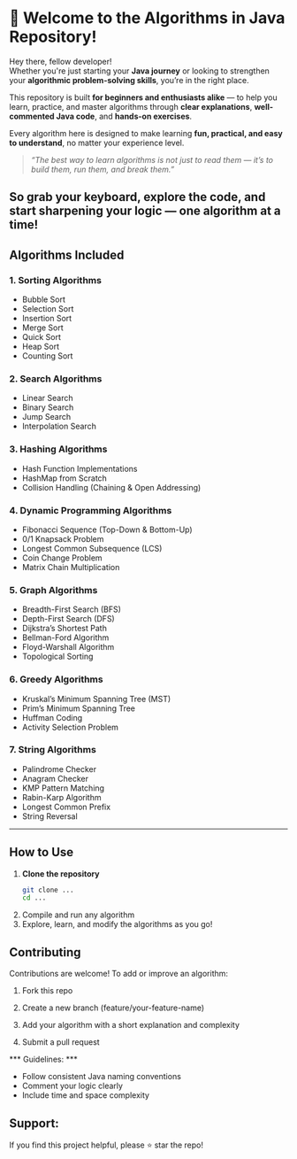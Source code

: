 # 👋 Welcome to the Algorithms in Java Repository!

Hey there, fellow developer!   
Whether you're just starting your **Java journey** or looking to strengthen your **algorithmic problem-solving skills**, you’re in the right place.  

This repository is built **for beginners and enthusiasts alike** — to help you learn, practice, and master algorithms through **clear explanations**, **well-commented Java code**, and **hands-on exercises**.  

Every algorithm here is designed to make learning **fun, practical, and easy to understand**, no matter your experience level.   

>  *“The best way to learn algorithms is not just to read them — it’s to build them, run them, and break them.”*  

 So grab your keyboard, explore the code, and start sharpening your logic — one algorithm at a time!   
---

##  Algorithms Included

### 1.  Sorting Algorithms
- Bubble Sort  
- Selection Sort  
- Insertion Sort  
- Merge Sort  
- Quick Sort  
- Heap Sort  
- Counting Sort  

### 2.  Search Algorithms
- Linear Search  
- Binary Search  
- Jump Search  
- Interpolation Search  

### 3. Hashing Algorithms
- Hash Function Implementations  
- HashMap from Scratch  
- Collision Handling (Chaining & Open Addressing)  

### 4. Dynamic Programming Algorithms
- Fibonacci Sequence (Top-Down & Bottom-Up)  
- 0/1 Knapsack Problem  
- Longest Common Subsequence (LCS)  
- Coin Change Problem  
- Matrix Chain Multiplication  

### 5. Graph Algorithms
- Breadth-First Search (BFS)  
- Depth-First Search (DFS)  
- Dijkstra’s Shortest Path  
- Bellman-Ford Algorithm  
- Floyd-Warshall Algorithm  
- Topological Sorting  

### 6. Greedy Algorithms
- Kruskal’s Minimum Spanning Tree (MST)  
- Prim’s Minimum Spanning Tree  
- Huffman Coding  
- Activity Selection Problem  

### 7. String Algorithms
- Palindrome Checker  
- Anagram Checker  
- KMP Pattern Matching  
- Rabin-Karp Algorithm  
- Longest Common Prefix  
- String Reversal  

---

##  How to Use

1. **Clone the repository**
   ```bash
   git clone ...
   cd ...

2. Compile and run any algorithm
3. Explore, learn, and modify the algorithms as you go!

 ## Contributing ##

Contributions are welcome!
To add or improve an algorithm:

1. Fork this repo

2. Create a new branch (feature/your-feature-name)

3. Add your algorithm with a short explanation and complexity

4. Submit a pull request

*** Guidelines: ***
  - Follow consistent Java naming conventions
  - Comment your logic clearly
  - Include time and space complexity

 ## Support: ##

If you find this project helpful, please ⭐ star the repo!
